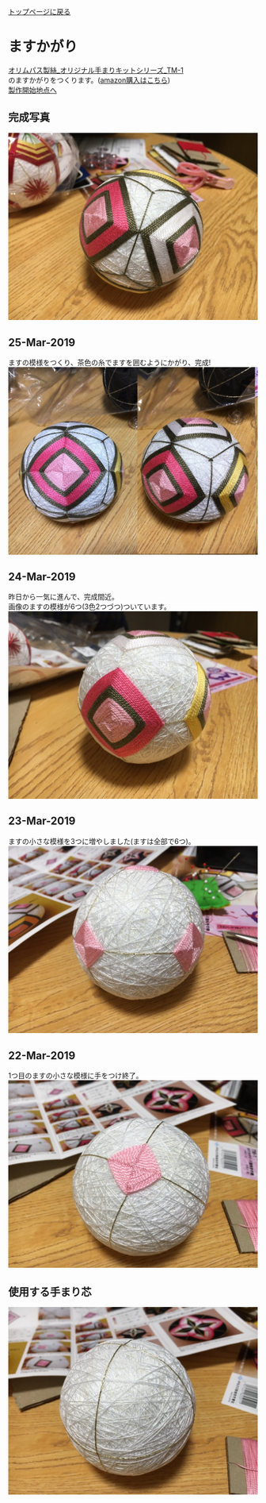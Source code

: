 [トップページに戻る](https://github.com/Masaki-Okuyama/Temari-craft/blob/master/README.md#temari-craft)

# ますかがり
[オリムパス製絲_オリジナル手まりキットシリーズ_TM-1](https://www.olympus-thread.com/lineup/handicraftkit/threadball/threadballkit/4971451625011.html/)  
のますかがりをつくります。([amazon購入はこちら](https://www.amazon.co.jp/%E3%82%AA%E3%83%AA%E3%83%A0%E3%83%91%E3%82%B9%E8%A3%BD%E7%B5%B2-Olympus-Thred-TM-1-%E3%81%BE%E3%81%99%E3%81%8B%E3%81%8C%E3%82%8A%E3%83%BB%E5%85%AB%E9%87%8D%E5%92%B2%E3%81%8D%E3%81%AE%E6%A1%83/dp/B002KLRX52))  
[製作開始地点へ](https://github.com/Masaki-Okuyama/Temari-craft/blob/master/Temari-diary/3rd-temari-craft.md#%E4%BD%BF%E7%94%A8%E3%81%99%E3%82%8B%E6%89%8B%E3%81%BE%E3%82%8A%E8%8A%AF)

## 完成写真  
![3rd_after](https://github.com/Masaki-Okuyama/Temari-craft/blob/images/3rd_after.jpg)

## 25-Mar-2019
ますの模様をつくり、茶色の糸でますを囲むようにかがり、完成!  
![20190325](https://github.com/Masaki-Okuyama/Temari-craft/blob/images/20190325_2.jpg)

## 24-Mar-2019
昨日から一気に進んで、完成間近。  
画像のますの模様が6つ(3色2つづつ)ついています。  
![20190324](https://github.com/Masaki-Okuyama/Temari-craft/blob/images/20190324.jpg)

## 23-Mar-2019
ますの小さな模様を3つに増やしました(ますは全部で6つ)。  
![20190323](https://github.com/Masaki-Okuyama/Temari-craft/blob/images/20190323.jpg)

## 22-Mar-2019
1つ目のますの小さな模様に手をつけ終了。  
![20190322](https://github.com/Masaki-Okuyama/Temari-craft/blob/images/20190322.jpg)

## 使用する手まり芯
![3rd_before](https://github.com/Masaki-Okuyama/Temari-craft/blob/images/3rd_before.jpg)
